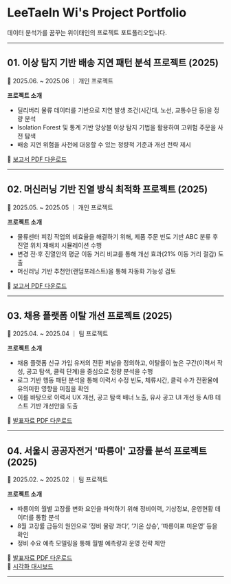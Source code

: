 # LeeTaeIn Wi's Project Portfolio  
데이터 분석가를 꿈꾸는 위이태인의 프로젝트 포트폴리오입니다.

---

## 01. 이상 탐지 기반 배송 지연 패턴 분석 프로젝트 (2025)  
📅 2025.06. ~ 2025.06 ｜ 개인 프로젝트  

**프로젝트 소개**  
- 딜리버리 물류 데이터를 기반으로 지연 발생 조건(시간대, 노선, 교통수단 등)을 정량 분석  
- Isolation Forest 및 통계 기반 앙상블 이상 탐지 기법을 활용하여 고위험 주문을 사전 탐색  
- 배송 지연 위험을 사전에 대응할 수 있는 정량적 기준과 개선 전략 제시  

🔗 [보고서 PDF 다운로드](https://github.com/TildaWi/Portfolio_wileetaein/blob/main/메인프로젝트_1.pdf)

---

## 02. 머신러닝 기반 진열 방식 최적화 프로젝트 (2025)  
📅 2025.05. ~ 2025.05 ｜ 개인 프로젝트  

**프로젝트 소개**  
- 물류센터 피킹 작업의 비효율을 해결하기 위해, 제품 주문 빈도 기반 ABC 분류 후 진열 위치 재배치 시뮬레이션 수행  
- 변경 전·후 진열안의 평균 이동 거리 비교를 통해 개선 효과(21% 이동 거리 절감) 도출  
- 머신러닝 기반 추천안(랜덤포레스트)을 통해 자동화 가능성 검토  

🔗 [보고서 PDF 다운로드](https://github.com/TildaWi/Portfolio_wileetaein/blob/main/메인프로젝트_2.pdf)

---

## 03. 채용 플랫폼 이탈 개선 프로젝트 (2025)  
📅 2025.04. ~ 2025.04 ｜ 팀 프로젝트  

**프로젝트 소개**  
- 채용 플랫폼 신규 가입 유저의 전환 퍼널을 정의하고, 이탈률이 높은 구간(이력서 작성, 공고 탐색, 클릭 단계)을 중심으로 정량 분석을 수행  
- 로그 기반 행동 패턴 분석을 통해 이력서 수정 빈도, 체류시간, 클릭 수가 전환율에 유의미한 영향을 미침을 확인  
- 이를 바탕으로 이력서 UX 개선, 공고 탐색 배너 노출, 유사 공고 UI 개선 등 A/B 테스트 기반 개선안을 도출  

🔗 [발표자료 PDF 다운로드](https://github.com/TildaWi/Portfolio_wileetaein/blob/main/서브프로젝트_1.pdf)

---

## 04. 서울시 공공자전거 '따릉이' 고장률 분석 프로젝트 (2025)  
📅 2025.02. ~ 2025.02 ｜ 팀 프로젝트  

**프로젝트 소개**  
- 따릉이의 월별 고장률 변화 요인을 파악하기 위해 정비이력, 기상정보, 운영현황 데이터를 통합 분석  
- 8월 고장률 급등의 원인으로 ‘정비 물량 과다’, ‘기온 상승’, ‘따릉이포 미운영’ 등을 확인  
- 정비 수요 예측 모델링을 통해 월별 예측량과 운영 전략 제안  

🔗 [발표자료 PDF 다운로드](https://github.com/TildaWi/Portfolio_wileetaein/blob/main/서브프로젝트_2.pdf)  
🔗 [시각화 대시보드](https://public.tableau.com/app/profile/leetaein.wi/viz/_17399404264330/2)

---
